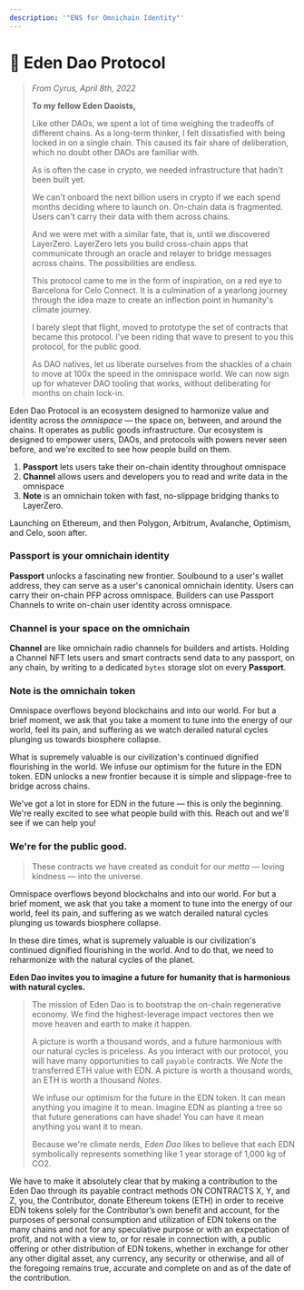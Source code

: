 ```yaml
---
description: '"ENS for Omnichain Identity"'
---
```


# 🌟 Eden Dao Protocol

> _From Cyrus, April 8th, 2022_
>
> **To my fellow Eden Daoists,**
>
> Like other DAOs, we spent a lot of time weighing the tradeoffs of different chains. As a long-term thinker, I felt dissatisfied with being locked in on a single chain. This caused its fair share of deliberation, which no doubt other DAOs are familiar with.&#x20;
>
> As is often the case in crypto, we needed infrastructure that hadn't been built yet.
>
> We can't onboard the next billion users in crypto if we each spend months deciding where to launch on. On-chain data is fragmented. Users can't carry their data with them across chains.&#x20;
>
> And we were met with a similar fate, that is, until we discovered LayerZero. LayerZero lets you build cross-chain apps that communicate through an oracle and relayer to bridge messages across chains. The possibilities are endless.
>
> This protocol came to me in the form of inspiration, on a red eye to Barcelona for Celo Connect. It is a culmination of a yearlong journey through the idea maze to create an inflection point in humanity's climate journey.&#x20;
>
> I barely slept that flight, moved to prototype the set of contracts that became this protocol. I've been riding that wave to present to you this protocol, for the public good.
>
> As DAO natives, let us liberate ourselves from the shackles of a chain to move at 100x the speed in the omnispace world. We can now sign up for whatever DAO tooling that works, without deliberating for months on chain lock-in.&#x20;

Eden Dao Protocol is an ecosystem designed to harmonize value and identity across the _omnispace_ — the space on, between, and around the chains. It operates as public goods infrastructure. Our ecosystem is designed to empower users, DAOs, and protocols with powers never seen before, and we're excited to see how people build on them.&#x20;

1. **Passport** lets users take their on-chain identity throughout omnispace
2. **Channel** allows users and developers you to read and write data in the omnispace
3. **Note** is an omnichain token with fast, no-slippage bridging thanks to LayerZero.

Launching on Ethereum, and then Polygon, Arbitrum, Avalanche, Optimism, and Celo, soon after.

### **Passport** is your omnichain identity

**Passport** unlocks a fascinating new frontier. Soulbound to a user's wallet address, they can serve as a user's canonical omnichain identity. Users can carry their on-chain PFP across omnispace.  Builders can use Passport Channels to write on-chain user identity across omnispace.

### **Channel is your space** on the omnichain

**Channel** are like omnichain radio channels for builders and artists. Holding a Channel NFT lets users and smart contracts send data to any passport, on any chain, by writing to a dedicated `bytes` storage slot on every **Passport**.

### **Note** is the omnichain token

Omnispace overflows beyond blockchains and into our world. For but a brief moment, we ask that you take a moment to tune into the energy of our world, feel its pain, and suffering as we watch derailed natural cycles plunging us towards biosphere collapse.

What is supremely valuable is our civilization's continued dignified flourishing in the world. We infuse our optimism for the future in the EDN token. EDN unlocks a new frontier because it is simple and slippage-free to bridge across chains.&#x20;

We've got a lot in store for EDN in the future — this is only the beginning. We're really excited to see what people build with this. Reach out and we'll see if we can help you!&#x20;

### We're for the public good.

> These contracts we have created as conduit for our _metta_ — loving kindness — into the universe.&#x20;

Omnispace overflows beyond blockchains and into our world. For but a brief moment, we ask that you take a moment to tune into the energy of our world, feel its pain, and suffering as we watch derailed natural cycles plunging us towards biosphere collapse.

In these dire times, what is supremely valuable is our civilization's continued dignified flourishing in the world. And to do that, we need to reharmonize with the natural cycles of the planet.

**Eden Dao invites you to imagine a future for humanity that is harmonious with natural cycles.**

> The mission of Eden Dao is to bootstrap the on-chain regenerative economy. We find the highest-leverage impact vectores then we move heaven and earth to make it happen.
>
> A picture is worth a thousand words, and a future harmonious with our natural cycles is priceless. As you interact with our protocol, you will have many opportunities to call `payable` contracts. We _Note_ the transferred ETH value with EDN. A picture is worth a thousand words, an ETH is worth a thousand _Notes_.
>
> We infuse our optimism for the future in the EDN token. It can mean anything you imagine it to mean. Imagine EDN as planting a tree so that future generations can have shade! You can have it mean anything you want it to mean.
>
> Because we're climate nerds, _Eden Dao_ likes to believe that each EDN symbolically represents something like 1 year storage of 1,000 kg of CO2.

We have to make it absolutely clear that by making a contribution to the Eden Dao through its payable contract methods ON CONTRACTS X, Y, and Z, you, the Contributor, donate Ethereum tokens (ETH) in order to receive EDN tokens solely for the Contributor’s own benefit and account, for the purposes of personal consumption and utilization of EDN tokens on the many chains and not for any speculative purpose or with an expectation of profit, and not with a view to, or for resale in connection with, a public offering or other distribution of EDN tokens, whether in exchange for other any other digital asset, any currency, any security or otherwise, and all of the foregoing remains true, accurate and complete on and as of the date of the contribution.
